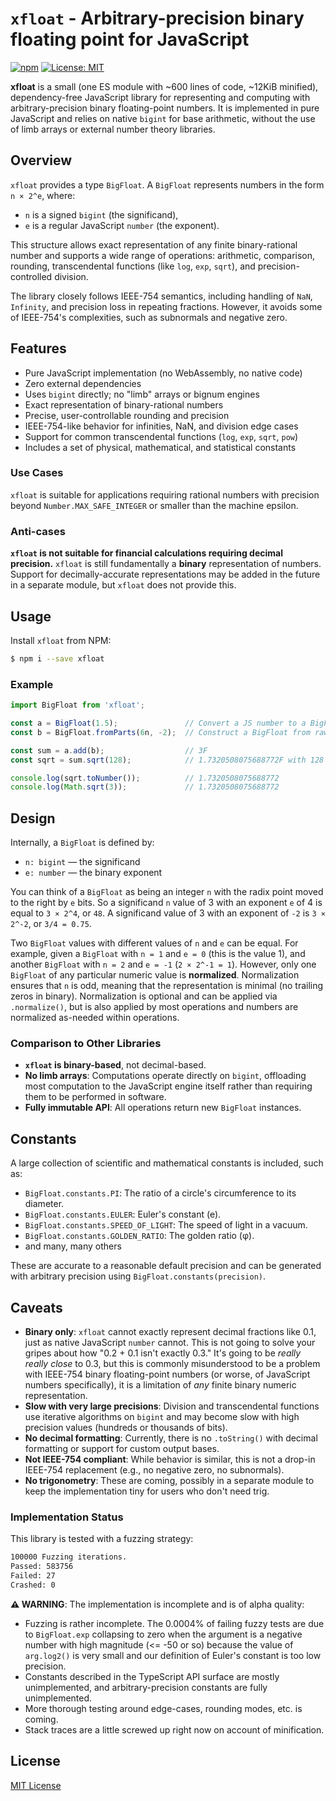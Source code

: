 # `xfloat` - Arbitrary-precision binary floating point for JavaScript

[![npm](https://img.shields.io/npm/v/xfloat)](https://www.npmjs.com/package/xfloat)
[![License: MIT](https://img.shields.io/badge/license-MIT-blue.svg)](LICENSE)

**xfloat** is a small (one ES module with ~600 lines of code, ~12KiB minified), dependency-free JavaScript library for representing and computing with arbitrary-precision binary floating-point numbers. It is implemented in pure JavaScript and relies on native `bigint` for base arithmetic, without the use of limb arrays or external number theory libraries.

## Overview

`xfloat` provides a type `BigFloat`. A `BigFloat` represents numbers in the form `n × 2^e`, where:

- `n` is a signed `bigint` (the significand),
- `e` is a regular JavaScript `number` (the exponent).

This structure allows exact representation of any finite binary-rational number and supports a wide range of operations: arithmetic, comparison, rounding, transcendental functions (like `log`, `exp`, `sqrt`), and precision-controlled division.

The library closely follows IEEE-754 semantics, including handling of `NaN`, `Infinity`, and precision loss in repeating fractions. However, it avoids some of IEEE-754's complexities, such as subnormals and negative zero.

## Features

- Pure JavaScript implementation (no WebAssembly, no native code)
- Zero external dependencies
- Uses `bigint` directly; no "limb" arrays or bignum engines
- Exact representation of binary-rational numbers
- Precise, user-controllable rounding and precision
- IEEE-754-like behavior for infinities, NaN, and division edge cases
- Support for common transcendental functions (`log`, `exp`, `sqrt`, `pow`)
- Includes a set of physical, mathematical, and statistical constants

### Use Cases

`xfloat` is suitable for applications requiring rational numbers with precision beyond `Number.MAX_SAFE_INTEGER` or smaller than the machine epsilon.

### Anti-cases

**`xfloat` is not suitable for financial calculations requiring decimal precision.** `xfloat` is still fundamentally a **binary** representation of numbers. Support for decimally-accurate representations may be added in the future in a separate module, but `xfloat` does not provide this.

## Usage

Install `xfloat` from NPM:

```sh
$ npm i --save xfloat
```

### Example

```ts
import BigFloat from 'xfloat';

const a = BigFloat(1.5);               // Convert a JS number to a BigFloat.
const b = BigFloat.fromParts(6n, -2);  // Construct a BigFloat from raw `n` and `e` values. This is also `1.5` (not normalized).

const sum = a.add(b);                  // 3F
const sqrt = sum.sqrt(128);            // 1.7320508075688772F with 128 bits of numeric precision.

console.log(sqrt.toNumber());          // 1.7320508075688772
console.log(Math.sqrt(3));             // 1.7320508075688772
```

## Design

Internally, a `BigFloat` is defined by:

- `n: bigint` — the significand
- `e: number` — the binary exponent

You can think of a `BigFloat` as being an integer `n` with the radix point moved to the right by `e` bits. So a significand `n` value of 3 with an exponent `e` of 4 is equal to `3 × 2^4`, or `48`. A significand value of 3 with an exponent of `-2` is `3 × 2^-2`, or `3/4 = 0.75`.

Two `BigFloat` values with different values of `n` and `e` can be equal. For example, given a `BigFloat` with `n = 1` and `e = 0` (this is the value 1), and another `BigFloat` with `n = 2` and `e = -1` (`2 × 2^-1 = 1`). However, only one `BigFloat` of any particular numeric value is **normalized**. Normalization ensures that `n` is odd, meaning that the representation is minimal (no trailing zeros in binary). Normalization is optional and can be applied via `.normalize()`, but is also applied by most operations and numbers are normalized as-needed within operations.

### Comparison to Other Libraries

- **`xfloat` is binary-based**, not decimal-based.
- **No limb arrays**: Computations operate directly on `bigint`, offloading most computation to the JavaScript engine itself rather than requiring them to be performed in software.
- **Fully immutable API**: All operations return new `BigFloat` instances.

## Constants

A large collection of scientific and mathematical constants is included, such as:

- `BigFloat.constants.PI`: The ratio of a circle's circumference to its diameter.
- `BigFloat.constants.EULER`: Euler's constant (e).
- `BigFloat.constants.SPEED_OF_LIGHT`: The speed of light in a vacuum.
- `BigFloat.constants.GOLDEN_RATIO`: The golden ratio (φ).
- and many, many others

These are accurate to a reasonable default precision and can be generated with arbitrary precision using `BigFloat.constants(precision)`.

## Caveats

- **Binary only**: `xfloat` cannot exactly represent decimal fractions like 0.1, just as native JavaScript `number` cannot. This is not going to solve your gripes about how "0.2 + 0.1 isn't exactly 0.3." It's going to be _really really close_ to 0.3, but this is commonly misunderstood to be a problem with IEEE-754 binary floating-point numbers (or worse, of JavaScript numbers specifically), it is a limitation of _any_ finite binary numeric representation.
- **Slow with very large precisions**: Division and transcendental functions use iterative algorithms on `bigint` and may become slow with high precision values (hundreds or thousands of bits).
- **No decimal formatting**: Currently, there is no `.toString()` with decimal formatting or support for custom output bases.
- **Not IEEE-754 compliant**: While behavior is similar, this is not a drop-in IEEE-754 replacement (e.g., no negative zero, no subnormals).
- **No trigonometry**: These are coming, possibly in a separate module to keep the implementation tiny for users who don't need trig.

### Implementation Status

This library is tested with a fuzzing strategy:

```txt
100000 Fuzzing iterations.
Passed: 583756
Failed: 27
Crashed: 0
```

**⚠️ WARNING**: The implementation is incomplete and is of alpha quality:

- Fuzzing is rather incomplete. The 0.0004% of failing fuzzy tests are due to `BigFloat.exp` collapsing to zero when the argument is a negative number with high magnitude (<= -50 or so) because the value of `arg.log2()` is very small and our definition of Euler's constant is too low precision.
- Constants described in the TypeScript API surface are mostly unimplemented, and arbitrary-precision constants are fully unimplemented.
- More thorough testing around edge-cases, rounding modes, etc. is coming.
- Stack traces are a little screwed up right now on account of minification.

## License

[MIT License](./LICENSE)
